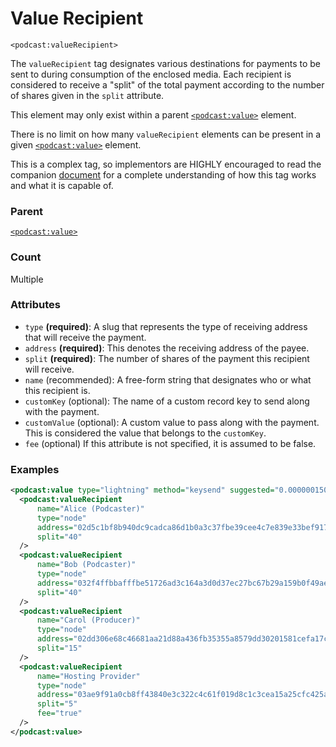 # Value Recipient

`<podcast:valueRecipient>`

The `valueRecipient` tag designates various destinations for payments to be sent to during consumption of the enclosed media. Each recipient is considered to receive a "split" of the total payment according to the number of shares given in the `split` attribute.

This element may only exist within a parent [`<podcast:value>`](value.md) element.

There is no limit on how many `valueRecipient` elements can be present in a given [`<podcast:value>`](value.md) element.

This is a complex tag, so implementors are HIGHLY encouraged to read the companion [document](../examples/value/value.md) for a complete understanding of how this tag works and what it is capable of.

### Parent

[`<podcast:value>`](value.md)

### Count

Multiple

### Attributes

- `type` **(required)**: A slug that represents the type of receiving address that will receive the payment.
- `address` **(required)**: This denotes the receiving address of the payee.
- `split` **(required)**: The number of shares of the payment this recipient will receive.
- `name` (recommended): A free-form string that designates who or what this recipient is.
- `customKey` (optional): The name of a custom record key to send along with the payment.
- `customValue` (optional): A custom value to pass along with the payment. This is considered the value that belongs to the `customKey`.
- `fee` (optional) If this attribute is not specified, it is assumed to be false.

### Examples

```xml
<podcast:value type="lightning" method="keysend" suggested="0.00000015000">
  <podcast:valueRecipient
      name="Alice (Podcaster)"
      type="node"
      address="02d5c1bf8b940dc9cadca86d1b0a3c37fbe39cee4c7e839e33bef9174531d27f52"
      split="40"
  />
  <podcast:valueRecipient
      name="Bob (Podcaster)"
      type="node"
      address="032f4ffbbafffbe51726ad3c164a3d0d37ec27bc67b29a159b0f49ae8ac21b8508"
      split="40"
  />
  <podcast:valueRecipient
      name="Carol (Producer)"
      type="node"
      address="02dd306e68c46681aa21d88a436fb35355a8579dd30201581cefa17cb179fc4c15"
      split="15"
  />
  <podcast:valueRecipient
      name="Hosting Provider"
      type="node"
      address="03ae9f91a0cb8ff43840e3c322c4c61f019d8c1c3cea15a25cfc425ac605e61a4a"
      split="5"
      fee="true"
  />
</podcast:value>
```
